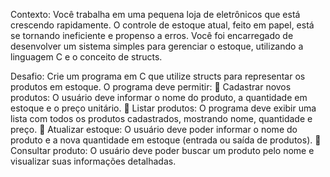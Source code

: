 Contexto:
Você trabalha em uma pequena loja de eletrônicos que está crescendo
rapidamente. O controle de estoque atual, feito em papel, está se tornando
ineficiente e propenso a erros. Você foi encarregado de desenvolver um
sistema simples para gerenciar o estoque, utilizando a linguagem C e o
conceito de structs.

Desafio:
Crie um programa em C que utilize structs para representar os produtos em
estoque. O programa deve permitir:
 Cadastrar novos produtos: O usuário deve informar o nome do
produto, a quantidade em estoque e o preço unitário.
 Listar produtos: O programa deve exibir uma lista com todos os
produtos cadastrados, mostrando nome, quantidade e preço.
 Atualizar estoque: O usuário deve poder informar o nome do produto e
a nova quantidade em estoque (entrada ou saída de produtos).
 Consultar produto: O usuário deve poder buscar um produto pelo
nome e visualizar suas informações detalhadas.
